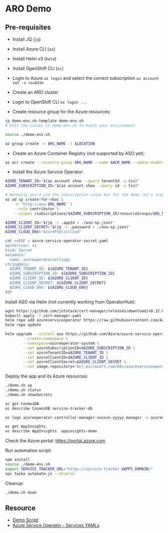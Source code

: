 ARO Demo
========

Pre-requisites
--------------

* Install JQ (`jq`)
* Install Azure CLI (`az`)
* Install Helm v3 (`helm`)
* Install OpenShift CLI (`oc`)
* Login to Azure `az login` and select the correct subscription `az account set -s <subId>`
* Create an ARO cluster
* Login to OpenShift CLI `oc login ...`

* Create resource group for the Azure resources:

```sh
cp demo-env.sh.template demo-env.sh
# Edit the values in demo-env.sh to match your environment

source ./demo-env.sh

az group create -n $RG_NAME -l $LOCATION
```

* Create an Azure Container Registry (not supported by ASO yet):

```sh
az acr create --resource-group $RG_NAME --name $ACR_NAME --admin-enabled true --sku Standard
```

* Install the Azure Service Operator:

```sh
AZURE_TENANT_ID="$(az account show --query tenantId -o tsv)"
AZURE_SUBSCRIPTION_ID="$(az account show --query id -o tsv)"

# Normally you'd use the subscription scope but for the demo let's scope to a resource group.
az ad sp create-for-rbac \
    -n "http://aso-$RG_NAME" \
    --role contributor \
    --scopes /subscriptions/$AZURE_SUBSCRIPTION_ID/resourceGroups/$RG_NAME > aso-sp.json

AZURE_CLIENT_ID="$(jq -r .appId < ./aso-sp.json)"
AZURE_CLIENT_SECRET="$(jq -r .password < ./aso-sp.json)"
AZURE_CLOUD_ENV="AzurePublicCloud"

cat <<EOF > azure-service-operator-secret.yaml
apiVersion: v1
kind: Secret
metadata:
  name: azureoperatorsettings
stringData:
  AZURE_TENANT_ID: ${AZURE_TENANT_ID}
  AZURE_SUBSCRIPTION_ID: ${AZURE_SUBSCRIPTION_ID}
  AZURE_CLIENT_ID: ${AZURE_CLIENT_ID}
  AZURE_CLIENT_SECRET: ${AZURE_CLIENT_SECRET}
  AZURE_CLOUD_ENV: ${AZURE_CLOUD_ENV}
EOF
```

Install ASO via Helm (not currently working from OperatorHub):

```sh
wget https://github.com/jetstack/cert-manager/releases/download/v0.12.0/cert-manager.yaml
kubectl apply -f cert-manager.yaml
helm repo add azureserviceoperator https://raw.githubusercontent.com/Azure/azure-service-operator/master/charts
helm repo update

helm upgrade --install aso https://github.com/Azure/azure-service-operator/raw/master/charts/azure-service-operator-0.1.0.tgz \
        --create-namespace \
        --namespace=azureoperator-system \
        --set azureSubscriptionID=$AZURE_SUBSCRIPTION_ID \
        --set azureTenantID=$AZURE_TENANT_ID \
        --set azureClientID=$AZURE_CLIENT_ID \
        --set azureClientSecret=$AZURE_CLIENT_SECRET \
        --set image.repository="mcr.microsoft.com/k8s/azureserviceoperator:latest"
```

Deploy the app and its Azure resources:

```sh
./demo.sh up
./demo.sh status
./demo.sh showSecrets

oc get CosmosDB
oc describe CosmosDB service-tracker-db

oc logs azureoperator-controller-manager-xxxxxx-yyyyy manager -n azureoperator-system -f

oc get AppInsights
oc describe AppInsights  appinsights-demo
```

Check the Azure portal: https://portal.azure.com

Run automation script:

```sh
npm install
source ./demo-env.sh
export SERVICE_TRACKER_URL="https://service-tracker.$APPS_DOMAIN/"
npx taiko automate.js --observe
```

Cleanup:

```sh
./demo.sh down
```

Resource
--------

* [Demo Script](./Demo-script.md)
* [Azure Service Operator - Services YAMLs](https://github.com/Azure/azure-service-operator/tree/master/docs/services)
